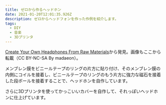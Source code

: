 ```yaml
---
title: ゼロから作るヘッドホン
date: 2021-01-20T12:01:35.926Z
description: ゼロからヘッドフォンを作った作例を紹介します。
tags:
  - DIY
  - 音楽
  - 3Dプリンタ
---
```

[Create Your Own Headphones From Raw Materials](https://www.instructables.com/Create-Your-Own-Headphones-From-Raw-Materials/)から発見。画像もここから転載（CC BY-NC-SA By madaeon）。

メンブレン膜をビニールテープのリングの片方に貼り付け、そのメンブレン膜の内側にコイルを接着し、ビニールテープのリングのもう片方に強力な磁石を接着した段ボールを接着することで、ヘッドホンを自作しています。

さらに3Dプリンタを使ってかっこいいカバーを自作して、それっぽいヘッドホンに仕上げています。
